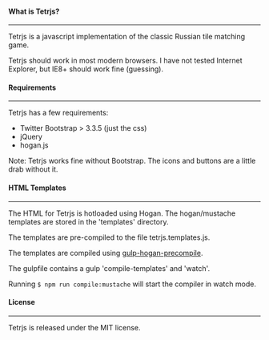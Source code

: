 #### What is Tetrjs?
***
Tetrjs is a javascript implementation of the classic Russian tile matching game.

Tetrjs should work in most modern browsers. I have not tested Internet Explorer, but IE8+ should work fine (guessing).

#### Requirements
***
Tetrjs has a few requirements:

* Twitter Bootstrap > 3.3.5 (just the css)
* jQuery
* hogan.js

Note: Tetrjs works fine without Bootstrap. The icons and buttons are a little drab without it.

#### HTML Templates
***
The HTML for Tetrjs is hotloaded using Hogan. The hogan/mustache templates are stored in the 'templates' directory.

The templates are pre-compiled to the file tetrjs.templates.js.

The templates are compiled using [gulp-hogan-precompile](https://github.com/eneko89/gulp-hogan-precompile).

The gulpfile contains a gulp 'compile-templates' and 'watch'.

Running `$ npm run compile:mustache` will start the compiler in watch mode.

#### License
***
Tetrjs is released under the MIT license.


